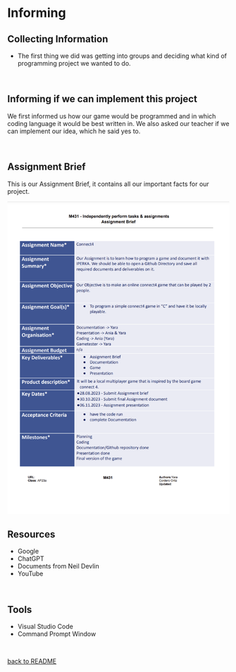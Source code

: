 # Informing 
## Collecting Information

<ul><li>The first thing we did was getting into groups and deciding what kind of programming project we wanted to do.</li></ul>

<br>

## Informing if we can implement this project
We first informed us how our game would be programmed and in which coding language it would be best written in. We also asked our teacher if we can implement our idea, which he said yes to. 

<br>

## Assignment Brief
<p>This is our Assignment Brief, it contains all our important facts for our project.</p>
<img src="03_Resources/AssignmentBrief2.png">

<br>

## Resources
<ul>
<li>Google</li>
<li>ChatGPT</li>
<li>Documents from Neil Devlin</li>
<li>YouTube</li>
</ul>

<br>

## Tools 

<ul>
  <li>Visual Studio Code</li>
  <li>Command Prompt Window</li>
</ul>

<br>

[back to README](README.md)


